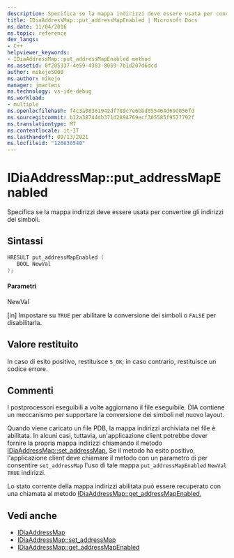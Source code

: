 ```yaml
---
description: Specifica se la mappa indirizzi deve essere usata per convertire gli indirizzi dei simboli.
title: IDiaAddressMap::put_addressMapEnabled | Microsoft Docs
ms.date: 11/04/2016
ms.topic: reference
dev_langs:
- C++
helpviewer_keywords:
- IDiaAddressMap::put_addressMapEnabled method
ms.assetid: 0f205337-4e59-4383-8059-7b1d207d6dcd
author: mikejo5000
ms.author: mikejo
manager: jmartens
ms.technology: vs-ide-debug
ms.workload:
- multiple
ms.openlocfilehash: f4c3a08361942df789c7e6bbd055464d69d056fd
ms.sourcegitcommit: b12a38744db371d2894769ecf305585f9577792f
ms.translationtype: MT
ms.contentlocale: it-IT
ms.lasthandoff: 09/13/2021
ms.locfileid: "126630540"
---
```

# <a name="idiaaddressmapput_addressmapenabled"></a>IDiaAddressMap::put_addressMapEnabled
Specifica se la mappa indirizzi deve essere usata per convertire gli indirizzi dei simboli.

## <a name="syntax"></a>Sintassi

```C++
HRESULT put_addressMapEnabled ( 
   BOOL NewVal
);
```

#### <a name="parameters"></a>Parametri
 NewVal

[in] Impostare su `TRUE` per abilitare la conversione dei simboli o `FALSE` per disabilitarla.

## <a name="return-value"></a>Valore restituito
 In caso di esito positivo, restituisce `S_OK`; in caso contrario, restituisce un codice errore.

## <a name="remarks"></a>Commenti
 I postprocessori eseguibili a volte aggiornano il file eseguibile. DIA contiene un meccanismo per supportare la conversione dei simboli nel nuovo layout.

 Quando viene caricato un file PDB, la mappa indirizzi archiviata nel file è abilitata. In alcuni casi, tuttavia, un'applicazione client potrebbe dover fornire la propria mappa indirizzi chiamando il metodo [IDiaAddressMap::set_addressMap.](../../debugger/debug-interface-access/idiaaddressmap-set-addressmap.md) Se il metodo ha esito positivo, l'applicazione client deve chiamare il metodo con un parametro di per consentire `set_addressMap` l'uso di tale mappa `put_addressMapEnabled` `NewVal` `TRUE` indirizzi.

 Lo stato corrente della mappa indirizzi abilitata può essere recuperato con una chiamata al metodo [IDiaAddressMap::get_addressMapEnabled.](../../debugger/debug-interface-access/idiaaddressmap-get-addressmapenabled.md)

## <a name="see-also"></a>Vedi anche
- [IDiaAddressMap](../../debugger/debug-interface-access/idiaaddressmap.md)
- [IDiaAddressMap::set_addressMap](../../debugger/debug-interface-access/idiaaddressmap-set-addressmap.md)
- [IDiaAddressMap::get_addressMapEnabled](../../debugger/debug-interface-access/idiaaddressmap-get-addressmapenabled.md)
